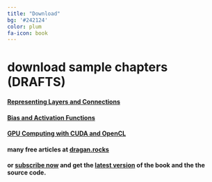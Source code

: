 ```yaml
---
title: "Download"
bg: '#242124'
color: plum
fa-icon: book
---
```


# download sample chapters (DRAFTS)

#### [Representing Layers and Connections](/downloads/dlfp-sample-representing-layers-and-connections-0.1.0.pdf "download sample chapter")

#### [Bias and Activation Functions](/downloads/dlfp-sample-bias-and-activation-function-0.1.0.pdf "download sample chapter")

#### [GPU Computing with CUDA and OpenCL](/downloads/dlfp-sample-gpu-computing-cuda-and-opencl-0.1.0.pdf "download sample chapter")

#### many free articles at [dragan.rocks](https://dragan.rocks)

#### or [subscribe now](https://www.patreon.com/deep_learning) and get the [latest version](https://www.patreon.com/deep_learning) of the book and the the source code.
